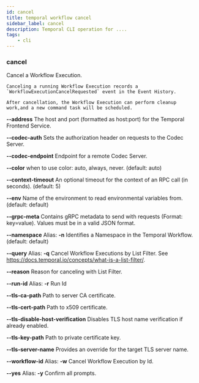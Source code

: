 ```yaml
---
id: cancel
title: temporal workflow cancel
sidebar_label: cancel
description: Temporal CLI operation for ....
tags:
	- cli
---
```


### cancel

Cancel a Workflow Execution.

    Canceling a running Workflow Execution records a `WorkflowExecutionCancelRequested` event in the Event History.
    
    After cancellation, the Workflow Execution can perform cleanup work,and a new command task will be scheduled.

**--address**
The host and port (formatted as host:port) for the Temporal Frontend Service.

**--codec-auth**
Sets the authorization header on requests to the Codec Server.

**--codec-endpoint**
Endpoint for a remote Codec Server.

**--color**
when to use color: auto, always, never. (default: auto)

**--context-timeout**
An optional timeout for the context of an RPC call (in seconds). (default: 5)

**--env**
Name of the environment to read environmental variables from. (default: default)

**--grpc-meta**
Contains gRPC metadata to send with requests (Format: key=value). Values must be in a valid JSON format.

**--namespace**
Alias: **-n**
Identifies a Namespace in the Temporal Workflow. (default: default)

**--query**
Alias: **-q**
Cancel Workflow Executions by List Filter. See https://docs.temporal.io/concepts/what-is-a-list-filter/.

**--reason**
Reason for canceling with List Filter.

**--run-id**
Alias: **-r**
Run Id

**--tls-ca-path**
Path to server CA certificate.

**--tls-cert-path**
Path to x509 certificate.

**--tls-disable-host-verification**
Disables TLS host name verification if already enabled.

**--tls-key-path**
Path to private certificate key.

**--tls-server-name**
Provides an override for the target TLS server name.

**--workflow-id**
Alias: **-w**
Cancel Workflow Execution by Id.

**--yes**
Alias: **-y**
Confirm all prompts.

